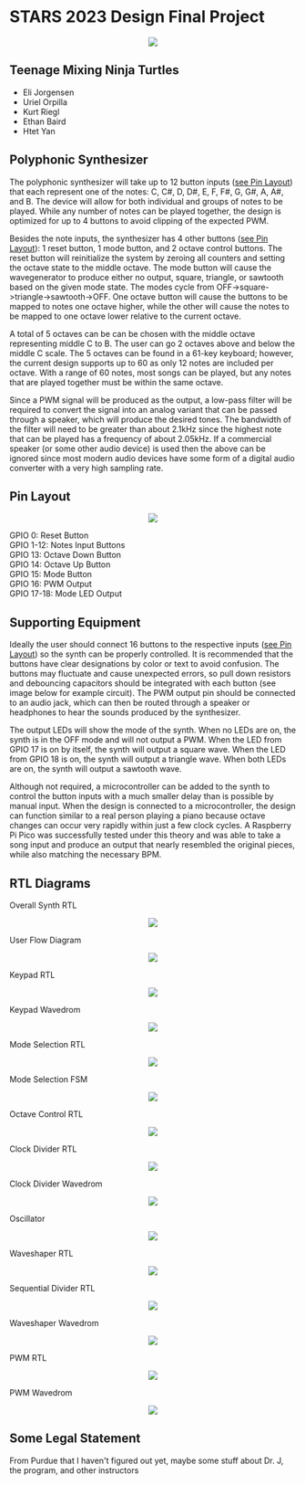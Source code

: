 # STARS 2023 Design Final Project

<p align="center">
<img src=https://cdn.discordapp.com/attachments/1118551461463343174/1123393538084831252/Team_Logo_1.png />
</p>

## Teenage Mixing Ninja Turtles
* Eli Jorgensen
* Uriel Orpilla
* Kurt Riegl
* Ethan Baird
* Htet Yan

## Polyphonic Synthesizer
The polyphonic synthesizer will take up to 12 button inputs ([see Pin Layout](#pin-layout)) that each represent one of the notes: C, C#, D, D#, E, F, F#, G, G#, A, A#, and B. The device will allow for both individual and groups of notes to be played. While any number of notes can be played together, the design is optimized for up to 4 buttons to avoid clipping of the expected PWM. 

Besides the note inputs, the synthesizer has 4 other buttons ([see Pin Layout](#pin-layout)): 1 reset button, 1 mode button, and 2 octave control buttons. The reset button will reinitialize the system by zeroing all counters and setting the octave state to the middle octave. The mode button will cause the wavegenerator to produce either no output, square, triangle, or sawtooth based on the given mode state. The modes cycle from OFF->square->triangle->sawtooth->OFF. One octave button will cause the buttons to be mapped to notes one octave higher, while the other will cause the notes to be mapped to one octave lower relative to the current octave. 

A total of 5 octaves can be can be chosen with the middle octave representing middle C to B. The user can go 2 octaves above and below the middle C scale. The 5 octaves can be found in a 61-key keyboard; however, the current design supports up to 60 as only 12 notes are included per octave. With a range of 60 notes, most songs can be played, but any notes that are played together must be within the same octave. 

Since a PWM signal will be produced as the output, a low-pass filter will be required to convert the signal into an analog variant that can be passed through a speaker, which will produce the desired tones. The bandwidth of the filter will need to be greater than about 2.1kHz since the highest note that can be played has a frequency of about 2.05kHz. If a commercial speaker (or some other audio device) is used then the above can be ignored since most modern audio devices have some form of a digital audio converter with a very high sampling rate.

## Pin Layout
<p align="center">
<img src=docs/pinout.drawio.png />
</p>


GPIO 0: Reset Button  
GPIO 1-12: Notes Input Buttons   
GPIO 13: Octave Down Button  
GPIO 14: Octave Up Button  
GPIO 15: Mode Button    
GPIO 16: PWM Output  
GPIO 17-18: Mode LED Output  

## Supporting Equipment
Ideally the user should connect 16 buttons to the respective inputs ([see Pin Layout](#pin-layout)) so the synth can be properly controlled. It is recommended that the buttons have clear designations by color or text to avoid confusion. The buttons may fluctuate and cause unexpected errors, so pull down resistors and debouncing capacitors should be integrated with each button (see image below for example circuit). The PWM output pin should be connected to an audio jack, which can then be routed through a speaker or headphones to hear the sounds produced by the synthesizer. 

The output LEDs will show the mode of the synth. When no LEDs are on, the synth is in the OFF mode and will not output a PWM. When the LED from GPIO 17 is on by itself, the synth will output a square wave. When the LED from GPIO 18 is on, the synth will output a triangle wave. When both LEDs are on, the synth will output a sawtooth wave.

Although not required, a microcontroller can be added to the synth to control the button inputs with a much smaller delay than is possible by manual input. When the design is connected to a microcontroller, the design can function similar to a real person playing a piano because octave changes can occur very rapidly within just a few clock cycles. A Raspberry Pi Pico was successfully tested under this theory and was able to take a song input and produce an output that nearly resembled the original pieces, while also matching the necessary BPM.

## RTL Diagrams
Overall Synth RTL  
<p align="center">  
<img src=docs/synth.png />
</p>

User Flow Diagram
<p align="center">
<img src=docs/user_flow.drawio.png />
</p>

Keypad RTL
<p align="center">
<img src=docs/scankey_rtl.png />
</p>

Keypad Wavedrom  
<p align="center">
<img src=docs/keypad_wave.png />
</p>

Mode Selection RTL  
<p align="center">
<img src=docs/mode_rtl.png />
</p>

Mode Selection FSM  
<p align="center">
<img src=docs/mode_select.drawio.png />
</p>

Octave Control RTL  
<p align="center">
<img src=docs/octave_control.png />
</p>

Clock Divider RTL  
<p align="center">
<img src=docs/clock_divider.drawio.png />
</p>

Clock Divider Wavedrom  
<p align="center">
<img src=docs/clock_wavedrom.png />
</p>

Oscillator
<p align="center">
<img src=docs/oscillator_rtl.png />
</p>

Waveshaper RTL
<p align="center">
<img src=docs/waveshaper_rtl.png />
</p>

Sequential Divider RTL
<p align="center">
<img src=docs/seq_div_rtl.png />
</p>

Waveshaper Wavedrom
<p align="center">
<img src=docs/waveshaper_wave.png />
</p>

PWM RTL  
<p align="center">
<img src=docs/pwm_rtl.png />
</p>

PWM Wavedrom  
<p align="center">
<img src=docs/PWM-wave.png />
</p>

## Some Legal Statement
From Purdue that I haven't figured out yet, maybe some stuff about Dr. J, the program, and other instructors
